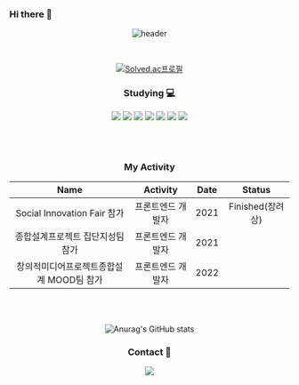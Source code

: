 ### Hi there 👋

<div align="center">
 
 ![header](https://capsule-render.vercel.app/api?type=rounded&color=gradient&height=200&section=header&text=welcome&fontSize=90&animation=fadeIn&fontAlignY=50&desc=Sangyeon's%20GitHub%20Profile&descAlignY=70&descAlign=65)

 </br>

 [![Solved.ac프로필](http://mazassumnida.wtf/api/v2/generate_badge?boj=KECO00)](https://solved.ac/KECO00)
  

  <h3> Studying 💻</h3>
  <img src="https://img.shields.io/badge/C-A8B9CC?style=flat-square&logo=C%2B%2B&logoColor=white"/>
  <img src="https://img.shields.io/badge/Python-3776AB?style=flat-square&logo=python&logoColor=white"/>
  <img src="https://img.shields.io/badge/Javascript-F7DF1E?style=flat-square&logo=Javascript&logoColor=black"/>
  <img src="https://img.shields.io/badge/css-1572B6?style=flat-square&logo=css3&logoColor=white">
  <img src="https://img.shields.io/badge/html-E34F26?style=flat-square&logo=html5&logoColor=white">
  <img src="https://img.shields.io/badge/Vue.js-4FC08D?style=flat-square&logo=Vue.js&logoColor=white"/>
  <img src="https://img.shields.io/badge/React-61DAFB?style=flat-square&logo=React&logoColor=white"/>
  
 </br></br>
 
 <h3> My Activity </h3>
 
|Name|Activity|Date|Status|
|:---:|:---:|:---:|:---:|
|Social Innovation Fair 참가|프론트엔드 개발자|2021|Finished(장려상)|
|종합설계프로젝트 집단지성팀 참가|프론트엔드 개발자|2021||
|창의적미디어프로젝트종합설계 MOOD팀 참가|프론트엔드 개발자|2022||

</br></br>


![Anurag's GitHub stats](https://github-readme-stats.vercel.app/api?username=KECO-00&show_icons=true&theme=nord)

  <h3> Contact 💬</h3>

  <img src="https://img.shields.io/badge/Gmail-FF5A5F?style=flat-square&logo=Gmail&logoColor=white"/> </br></br>

  
  
</div>
  
